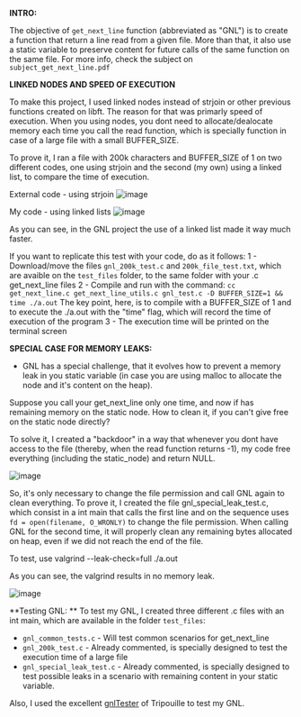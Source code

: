 **INTRO:**

The objective of `get_next_line` function (abbreviated as "GNL") is to create a function that return a line read from a given file. More than that, it also use a static variable to preserve content for future calls of the same function on the same file. For more info, check the subject on `subject_get_next_line.pdf`


**LINKED NODES AND SPEED OF EXECUTION**

To make this project, I used linked nodes instead of strjoin or other previous functions created on libft. The reason for that was primarly speed of execution. When you using nodes, you dont need to allocate/dealocate memory each time you call the read function, which is specially function in case of a large file with a small BUFFER_SIZE.

To prove it, I ran a file with 200k characters and BUFFER_SIZE of 1 on two different codes, one using strjoin and the second (my own) using a linked list, to compare the time of execution.

External code - using strjoin
![image](https://github.com/luciano-rolim/get_next_line/assets/40547130/5192d601-bd9b-4f0c-a212-cf86c443bc7d)

My code - using linked lists
![image](https://github.com/luciano-rolim/get_next_line/assets/40547130/93883f8b-03cc-4529-93e4-388d764b19dd)

As you can see, in the GNL project the use of a linked list made it way much faster.

If you want to replicate this test with your code, do as it follows:
1 - Download/move the files `gnl_200k_test.c` and `200k_file_test.txt`, which are avaible on the `test_files` folder, to the same folder with your .c get_next_line files
2 - Compile and run with the command: `cc get_next_line.c get_next_line_utils.c gnl_test.c -D BUFFER_SIZE=1 && time ./a.out`
The key point, here, is to compile with a BUFFER_SIZE of 1 and to execute the ./a.out with the "time" flag, which will record the time of execution of the program
3 - The execution time will be printed on the terminal screen

**SPECIAL CASE FOR MEMORY LEAKS:**

- GNL has a special challenge, that it evolves how to prevent a memory leak in you static variable (in case you are using malloc to allocate the node and it's content on the heap). 

Suppose you call your get_next_line only one time, and now if has remaining memory on the static node. How to clean it, if you can't give free on the static node directly?

To solve it, I created a "backdoor" in a way that whenever you dont have access to the file (thereby, when the read function returns -1), my code free everything (including the static_node) and return NULL.

![image](https://github.com/luciano-rolim/get_next_line/assets/40547130/9ee29ea6-c5ac-4242-935d-343a690186b6)

So, it's only necessary to change the file permission and call GNL again to clean everything. To prove it, I created the file gnl_special_leak_test.c, which consist in a int main that calls the first line and on the sequence uses `fd = open(filename, O_WRONLY)` to change the file permission. When calling GNL for the second time, it will properly clean any remaining bytes allocated on heap, even if we did not reach the end of the file. 

To test, use valgrind --leak-check=full ./a.out

As you can see, the valgrind results in no memory leak.

![image](https://github.com/luciano-rolim/get_next_line/assets/40547130/5410fccf-b3af-4658-afbb-1e25056b0862)

**Testing GNL:
**
To test my GNL, I created three different .c files with an int main, which are available in the folder `test_files`:
- `gnl_common_tests.c` - Will test common scenarios for get_next_line 
- `gnl_200k_test.c` - Already commented, is specially designed to test the execution time of a large file
- `gnl_special_leak_test.c` - Already commented, is specially designed to test possible leaks in a scenario with remaining content in your static variable.

Also, I used the excellent [gnlTester](https://github.com/Tripouille/gnlTester) of Tripouille to test my GNL.
